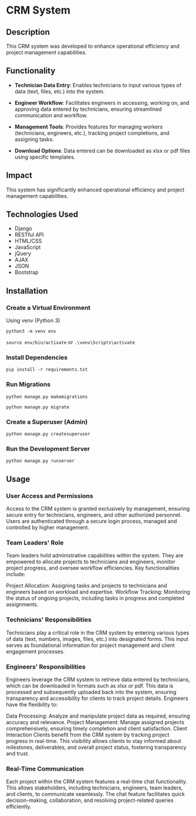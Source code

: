 # CRM System

## Description

This CRM system was developed to enhance operational efficiency and project management capabilities.

## Functionality

- **Technician Data Entry**: Enables technicians to input various types of data (text, files, etc.) into the system.
  
- **Engineer Workflow**: Facilitates engineers in accessing, working on, and approving data entered by technicians, ensuring streamlined communication and workflow.
  
- **Management Tools**: Provides features for managing workers (technicians, engineers, etc.), tracking project completions, and assigning tasks.

- **Download Options**: Data entered can be downloaded as xlsx or pdf files using specific templates.

## Impact

This system has significantly enhanced operational efficiency and project management capabilities.

## Technologies Used

- Django
- RESTful API
- HTML/CSS
- JavaScript
- jQuery
- AJAX
- JSON
- Bootstrap

## Installation

### Create a Virtual Environment

Using venv (Python 3)
  
`python3 -m venv env` 

`source env/bin/activate` or `.\venv\Scripts\activate`


### Install Dependencies

`pip install -r requirements.txt`

### Run Migrations

`python manage.py makemigrations`

`python manage.py migrate`

### Create a Superuser (Admin)
`python manage.py createsuperuser`

### Run the Development Server

`python manage.py runserver`


## Usage

### User Access and Permissions
Access to the CRM system is granted exclusively by management, ensuring secure entry for technicians, engineers, and other authorized personnel. Users are authenticated through a secure login process, managed and controlled by higher management.

### Team Leaders' Role
Team leaders hold administrative capabilities within the system. They are empowered to allocate projects to technicians and engineers, monitor project progress, and oversee workflow efficiencies. Key functionalities include:

Project Allocation: Assigning tasks and projects to technicians and engineers based on workload and expertise.
Workflow Tracking: Monitoring the status of ongoing projects, including tasks in progress and completed assignments.

### Technicians' Responsibilities
Technicians play a critical role in the CRM system by entering various types of data (text, numbers, images, files, etc.) into designated forms. This input serves as foundational information for project management and client engagement processes.

### Engineers' Responsibilities
Engineers leverage the CRM system to retrieve data entered by technicians, which can be downloaded in formats such as xlsx or pdf. This data is processed and subsequently uploaded back into the system, ensuring transparency and accessibility for clients to track project details. Engineers have the flexibility to:

Data Processing: Analyze and manipulate project data as required, ensuring accuracy and relevance.
Project Management: Manage assigned projects comprehensively, ensuring timely completion and client satisfaction.
Client Interaction
Clients benefit from the CRM system by tracking project progress in real-time. This visibility allows clients to stay informed about milestones, deliverables, and overall project status, fostering transparency and trust.

### Real-Time Communication
Each project within the CRM system features a real-time chat functionality. This allows stakeholders, including technicians, engineers, team leaders, and clients, to communicate seamlessly. The chat feature facilitates quick decision-making, collaboration, and resolving project-related queries efficiently.

